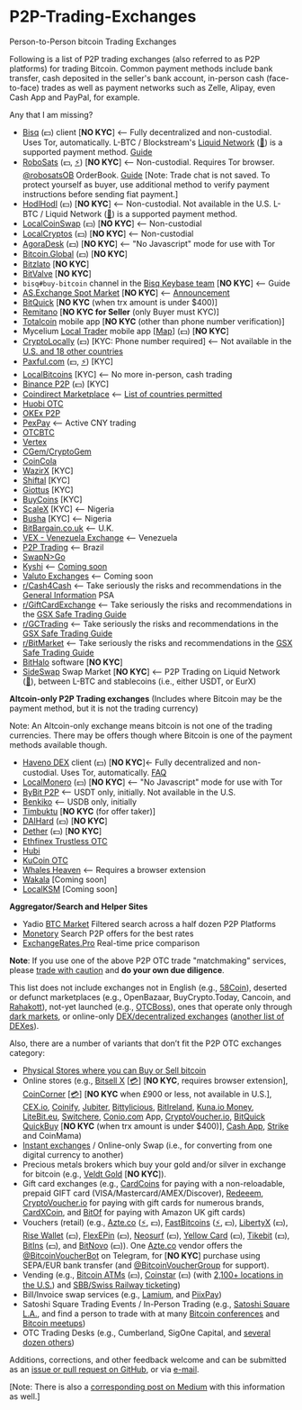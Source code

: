 # P2P-Trading-Exchanges
Person-to-Person bitcoin Trading Exchanges

Following is a list of P2P trading exchanges (also referred to as P2P platforms) for trading Bitcoin.  Common payment methods include bank transfer, cash deposited in the seller's bank account, in-person cash (face-to-face) trades as well as payment networks such as Zelle, Alipay, even Cash App and PayPal, for example.

Any that I am missing?

- [Bisq](https://bisq.network) (💵) client [**NO KYC**] <-- Fully decentralized and non-custodial. Uses Tor, automatically. L-BTC / Blockstream's [Liquid Network](https://blockstream.com/liquid/) ([🌊](https://help.blockstream.com/hc/en-us/articles/900000633526-Where-can-I-get-a-Liquid-wallet-)) is a supported payment method. [Guide](https://www.alzashop.com/p2p-exchange-bisq-how-to-buy-and-sell-bitcoin-guide)
- [RoboSats](https://github.com/Reckless-Satoshi/robosats/blob/main/README.md) (💵, [⚡](https://lightningnetworkstores.com/wallets)) [**NO KYC**] <-- Non-custodial. Requires Tor browser. [@robosatsOB](https://twitter.com/robosatsOB) OrderBook. [Guide](https://github.com/Reckless-Satoshi/robosats/blob/main/docs/how-to-use.md) [Note: Trade chat is not saved. To protect yourself as buyer, use additional method to verify payment instructions before sending fiat payment.]
- [HodlHodl](https://HodlHodl.com) (💵) [**NO KYC**] <-- Non-custodial. Not available in the U.S. L-BTC / Liquid Network ([🌊](https://help.blockstream.com/hc/en-us/articles/900000633526-Where-can-I-get-a-Liquid-wallet-)) is a supported payment method.
- [LocalCoinSwap](https://localcoinswap.com/buy-sell/BTC) (💵) [**NO KYC**] <-- Non-custodial
- [LocalCryptos](https://LocalCryptos.com/Bitcoin) (💵) [**NO KYC**] <-- Non-custodial
- [AgoraDesk](https://agoradesk.com) (💵) [**NO KYC**] <-- "No Javascript" mode for use with Tor
- [Bitcoin.Global](https://Bitcoin.Global) (💵) [**NO KYC**]
- [Bitzlato](https://bitzlato.com/p2p) [**NO KYC**]
- [BitValve](https://BitValve.com) [**NO KYC**]
- `bisq#buy-bitcoin` channel in the [Bisq Keybase team](https://keybase.io/team/bisq) [**NO KYC**] <-- Guide
- [AS.Exchange Spot Market](https://as.exchange/platform/spot/buy) [**NO KYC**] <-- [Announcement](https://www.newsbtc.com/press-releases/as-exchange-launches-peer-to-peer-trading-of-spot-bitcoin-with-zero-trading-and-network-fees)
- [BitQuick](https://www.bitquick.co/buy) [**NO KYC** (when trx amount is under $400)]
- [Remitano](https://remitano.com) [**NO KYC for Seller** (only Buyer must KYC)]
- [Totalcoin](https://totalcoin.io/buy-sell-bitcoin) mobile app [**NO KYC** (other than phone number verification)]
- Mycelium [Local Trader](https://mycelium.com/lt/help.html) mobile app [[Map](https://www.mycelium.com/lt/m/)] (💵) [**NO KYC**]
- [CryptoLocally](https://cryptolocally.com) (💵) [KYC: Phone number required] <-- Not available in the [U.S. and 18 other countries](https://twitter.com/P2P_bitcoin/status/1506817413135970312)
- [Paxful.com](https://Paxful.com) (💵, [⚡](https://lightningnetworkstores.com/wallets)) [KYC]
- [LocalBitcoins](https://LocalBitcoins.com) [KYC] <-- No more in-person, cash trading
- [Binance P2P](https://c2c.binance.com/en/trade/buy/BTC) (💵) [KYC]
- [Coindirect Marketplace](https://coindirect.com/marketplace)  <-- [List of countries permitted](https://help.coindirect.com/hc/en-us/articles/115002614893-From-which-countries-do-you-accept-registrations-)
- [Huobi OTC](https://otc.huobi.co/en-us/trade/buy-btc/)
- [OKEx P2P](https://www.okex.com/p2p-markets/inr/orderbook-btc)
- [PexPay](https://www.pexpay.com) <-- Active CNY trading
- [OTCBTC](https://otcbtc.com/sell_offers?currency=btc&fiat_currency=cny&payment_type=all)
- [Vertex](https://vertex.market)
- [CGem/CryptoGem](https://cryptogem.global)
- [CoinCola](https://www.coincola.com/buy-bitcoin)
- [WazirX](https://wazirx.com/p2p) [KYC]
- [Shiftal](https://www.shiftal.com) [KYC]
- [Giottus](https://www.giottus.com/p2p) [KYC]
- [BuyCoins](https://buycoins.africa/ads) [KYC]
- [ScaleX](https://scalex.africa) [KYC] <-- Nigeria
- [Busha](https://busha.co) [KYC] <-- Nigeria
- [BitBargain.co.uk](https://BitBargain.co.uk) <-- U.K.
- [VEX - Venezuela Exchange](https://vex.sunacrip.gob.ve) <-- Venezuela
- [P2P Trading](https://p2ptrading.com.br) <-- Brazil
- [SwapN>Go](https://www.swapngo.org)
- [Kyshi](https://www.kyshi.co) <-- [Coming soon](https://twitter.com/KyshiCo/status/1384079645096566789)
- [Valuto Exchanges](https://bitejo.com/search/valuto) <-- Coming soon
- [r/Cash4Cash](https://reddit.com/r/Cash4Cash) <-- Take seriously the risks and recommendations in the [General Information](https://reddit.com/r/Cash4Cash/comments/6zz7r7) PSA
- [r/GiftCardExchange](https://reddit.com/r/GiftCardExchange) <-- Take seriously the risks and recommendations in the [GSX Safe Trading Guide](https://reddit.com/r/giftcardexchange/comments/2gig0n/)
- [r/GCTrading](https://reddit.com/r/GCTrading) <-- Take seriously the risks and recommendations in the [GSX Safe Trading Guide](https://reddit.com/r/giftcardexchange/comments/2gig0n/)
- [r/BitMarket](https://reddit.com/r/BitMarket) <-- Take seriously the risks and recommendations in the [GSX Safe Trading Guide](https://reddit.com/r/giftcardexchange/comments/2gig0n/)
- [BitHalo](https://bithalo.org) software [**NO KYC**]
- [SideSwap](https://sideswap.io) Swap Market [**NO KYC**] <-- P2P Trading on Liquid Network ([🌊](https://help.blockstream.com/hc/en-us/articles/900000633526-Where-can-I-get-a-Liquid-wallet-)), between L-BTC and stablecoins (i.e., either USDT, or EurX)

**Altcoin-only P2P Trading exchanges** (Includes where Bitcoin may be the payment method, but it is not the trading currency)

Note: An Altcoin-only exchange means bitcoin is not one of the trading currencies. There may be offers though where Bitcoin is one of the payment methods available though.

- [Haveno DEX](https://github.com/haveno-dex/haveno/blob/master/README.md) client (💵) [**NO KYC**]← Fully decentralized and non-custodial. Uses Tor, automatically. [FAQ](https://github.com/haveno-dex/haveno/wiki/FAQ)
- [LocalMonero](https://localmonero.co/buy_monero) (💵) [**NO KYC**] <-- "No Javascript" mode for use with Tor
- [ByBit P2P](https://www.bybit.com/fiat/trade/otc) <-- USDT only, initially. Not available in the U.S.
- [Benkiko](https://www.benkiko.io) <-- USDB only, initially
- [Timbuktu](https://timbuktu.exchange) [**NO KYC** (for offer taker)]
- [DAIHard](http://daihard.exchange) (💵) [**NO KYC**]
- [Dether](https://get.dether.io) (💵) [**NO KYC**]
- [Ethfinex Trustless OTC](https://trustless.ethfinex.com/otc)
- [Hubi](https://otc.Hubi.com)
- [KuCoin OTC](https://www.kucoin.com/otc)
- [Whales Heaven](https://www.whalesheaven.com) <-- Requires a browser extension
- [Wakala](https://twitter.com/WakalaDAO) [Coming soon]
- [LocalKSM](https://localksm.com) [Coming soon]

**Aggregator/Search and Helper Sites**

- Yadio [BTC Market](https://yadio.io/market.html) Filtered search across a half dozen P2P Platforms
- [Monetory](https://monetory.io) Search P2P offers for the best rates
- [ExchangeRates.Pro](https://Exchttps://www.redeeem.com/gift-cardshangeRates.pro) Real-time price comparison

**Note**: If you use one of the above P2P OTC trade "matchmaking" services, please [trade with caution](https://www.cryptorecorder.com/2019/02/08/things-you-want-to-know-before-buying-bitcoins-from-a-p2p-marketplace) and **do your own due diligence**.

This list does not include exchanges not in English (e.g., [58Coin](https://c2c.58ex.com)), deserted or defunct marketplaces (e.g., OpenBazaar, BuyCrypto.Today, Cancoin, and [Rahakott](https://rahakott.io/s/market)), not-yet launched (e.g., [OTCBoss](https://gab.com/OTCBOSS)), ones that operate only through [dark markets](https://99bitcoins.com/accessing-dark-net-under-minutes-beginners-guide), or online-only [DEX/decentralized exchanges](https://www.cryptomorrow.com/2019/02/06/list-of-dex-crypto-exchanges) ([another list of DEXes](https://distribuyed.github.io/index)).

Also, there are a number of variants that don’t fit the P2P OTC exchanges category:

- [Physical Stores where you can Buy or Sell bitcoin](https://cointastical.medium.com/physical-stores-where-you-can-buy-or-sell-bitcoin-9a28686fb625)
- Online stores (e.g., [Bitsell X](https://bitsellx.com) [[💳](https://en.wikipedia.org/wiki/Credit_card)] [**NO KYC**, requires browser extension], [CoinCorner](https://coincorner.com) [[💳](https://en.wikipedia.org/wiki/Credit_card)] [**NO KYC** when £900 or less, not available in U.S.], [CEX.io](https://CEX.io.com), [Coinify](https://www.coinify.com), [Jubiter](https://app.jubiter.com/neworder/buy), [Bittylicious](https://bittylicious.com), [BitIreland](https://bitireland.ie), [Kuna.io Money](https://money.kuna.io), [LiteBit.eu](https://www.litebit.eu/en/buy), [Switchere](https://switchere.com), [Conio.com](https://conio.com) App, [CryptoVoucher.io](https://cryptovoucher.io), [BitQuick QuickBuy](https://www.bitquick.co/quick-buy) [**NO KYC** (when trx amount is under $400)], [Cash App](https://cash.app/bitcoin), [Strike](https://strike.me) and CoinMama)
- [Instant exchanges](https://np.reddit.com/r/Bitcoin/comments/cd1fr8) / Online-only Swap (i.e., for converting from one digital currency to another)
- Precious metals brokers which buy your gold and/or silver in exchange for bitcoin (e.g., [Veldt Gold](https://veldtgold.com/sell-gold-for-bitcoin) [**NO KYC**]).
- Gift card exchanges (e.g., [CardCoins](https://www.cardcoins.co/) for paying with a non-reloadable, prepaid GIFT card (VISA/Mastercard/AMEX/Discover), [Redeeem](https://www.redeeem.com/gift-cards), [CryptoVoucher.io](https://cryptovoucher.io) for paying with gift cards for numerous brands, [CardXCoin](https://cardxcoin.com), and [BitOf](https://bitof.io/) for paying with Amazon UK gift cards)
- Vouchers (retail) (e.g., [Azte.co](https://azte.co/vendors.html) ([⚡](https://lightningnetworkstores.com/wallets), 💵), [FastBitcoins](https://fastbitcoins.com/#locations) ([⚡](https://lightningnetworkstores.com/wallets), 💵), [LibertyX](https://libertyx.com) (💵), [Rise Wallet](https://www.risewallet.com/locations) (💵), [FlexEPin](https://www.flexepin.com/sales_outlet_finder) (💵), [Neosurf](https://www.neosurf.com/en_GB/application/findcard) (💵), [Yellow Card](https://www.yellowcard.io/locations) (💵), [Tikebit](https://tikebit.com/map#marker=null&panel=false&lat=40.19146303804063&lng=-4.696655273437501&zoom=7) (💵), [BitIns](https://www.bitins.net/#map-module) (💵), and [BitNovo](https://www.bitnovo.com/bitcoin-selling-point-en) (💵)). One [Azte.co](https://azte.co/vendors.html) vendor offers the [@BitcoinVoucherBot](https://t.me/BitcoinVoucherBot) on Telegram, for [**NO KYC**] purchase using SEPA/EUR bank transfer (and [@BitcoinVoucherGroup](https://t.me/BitcoinVoucherGroup) for support).
- Vending (e.g., [Bitcoin ATMs](https://CoinATMRadar.com) (💵), [Coinstar](https://www.coinstar.com/bitcoin) (💵) (with [2,100+ locations in the U.S.](https://coinme.com/locations)) and [SBB/Swiss Railway ticketing](https://www.sbb.ch/en/station-services/services/further-services/ticket-machine-services/bitcoin.html))
- Bill/Invoice swap services (e.g., [Lamium](https://Lamium.io), and [PiixPay](https://piixpay.com))
- Satoshi Square Trading Events / In-Person Trading (e.g., [Satoshi Square L.A.](https://spelunk.in/2021/09/21/september-satoshi-square/), and find a person to trade with at many [Bitcoin conferences](https://www.coindesk.com/events/) and [Bitcoin meetups](https://www.google.com/maps/d/viewer?mid=1rbqiHELgkGta0QLG4TB0toHEdJdOfCRK&ll=41.52428047956433%2C-52.979125950000025&z=3))
- OTC Trading Desks (e.g., Cumberland, SigOne Capital, and [several dozen others](https://medium.com/@cointastical/bitcoin-crypto-otc-trading-desks-7f77276c6dc))

Additions, corrections, and other feedback welcome and can be submitted as an [issue or pull request on GitHub](https://github.com/cointastical/P2P-Trading-Exchanges), or via [e-mail](mailto://cointastical@gmail.com).

[Note: There is also a [corresponding post on Medium](https://cointastical.medium.com/p2p-otc-exchanges-e-g-localbitcoins-bisq-hodlhodl-etc-20f293a2c72e) with this information as well.]
